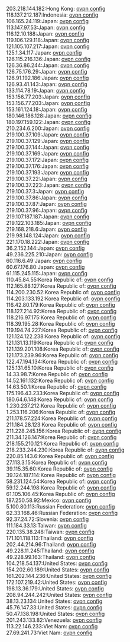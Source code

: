 203.218.144.182:Hong Kong: [ovpn config](vpn/203_218_144_182.ovpn)  
118.137.212.187:Indonesia: [ovpn config](vpn/118_137_212_187.ovpn)  
106.165.24.119:Japan: [ovpn config](vpn/106_165_24_119.ovpn)  
113.147.97.53:Japan: [ovpn config](vpn/113_147_97_53.ovpn)  
116.12.10.188:Japan: [ovpn config](vpn/116_12_10_188.ovpn)  
119.106.129.118:Japan: [ovpn config](vpn/119_106_129_118.ovpn)  
121.105.107.217:Japan: [ovpn config](vpn/121_105_107_217.ovpn)  
125.1.34.117:Japan: [ovpn config](vpn/125_1_34_117.ovpn)  
126.115.216.136:Japan: [ovpn config](vpn/126_115_216_136.ovpn)  
126.36.86.244:Japan: [ovpn config](vpn/126_36_86_244.ovpn)  
126.75.176.29:Japan: [ovpn config](vpn/126_75_176_29.ovpn)  
126.91.192.186:Japan: [ovpn config](vpn/126_91_192_186.ovpn)  
126.93.41.143:Japan: [ovpn config](vpn/126_93_41_143.ovpn)  
133.114.78.19:Japan: [ovpn config](vpn/133_114_78_19.ovpn)  
153.156.77.203:Japan: [ovpn config](vpn/153_156_77_203.ovpn)  
153.156.77.203:Japan: [ovpn config](vpn/153_156_77_203.ovpn)  
153.161.124.18:Japan: [ovpn config](vpn/153_161_124_18.ovpn)  
180.146.186.128:Japan: [ovpn config](vpn/180_146_186_128.ovpn)  
180.197.159.122:Japan: [ovpn config](vpn/180_197_159_122.ovpn)  
210.234.6.200:Japan: [ovpn config](vpn/210_234_6_200.ovpn)  
219.100.37.109:Japan: [ovpn config](vpn/219_100_37_109.ovpn)  
219.100.37.129:Japan: [ovpn config](vpn/219_100_37_129.ovpn)  
219.100.37.144:Japan: [ovpn config](vpn/219_100_37_144.ovpn)  
219.100.37.169:Japan: [ovpn config](vpn/219_100_37_169.ovpn)  
219.100.37.172:Japan: [ovpn config](vpn/219_100_37_172.ovpn)  
219.100.37.176:Japan: [ovpn config](vpn/219_100_37_176.ovpn)  
219.100.37.193:Japan: [ovpn config](vpn/219_100_37_193.ovpn)  
219.100.37.22:Japan: [ovpn config](vpn/219_100_37_22.ovpn)  
219.100.37.223:Japan: [ovpn config](vpn/219_100_37_223.ovpn)  
219.100.37.3:Japan: [ovpn config](vpn/219_100_37_3.ovpn)  
219.100.37.86:Japan: [ovpn config](vpn/219_100_37_86.ovpn)  
219.100.37.87:Japan: [ovpn config](vpn/219_100_37_87.ovpn)  
219.100.37.96:Japan: [ovpn config](vpn/219_100_37_96.ovpn)  
219.107.187.187:Japan: [ovpn config](vpn/219_107_187_187.ovpn)  
219.122.103.185:Japan: [ovpn config](vpn/219_122_103_185.ovpn)  
219.168.218.6:Japan: [ovpn config](vpn/219_168_218_6.ovpn)  
219.98.148.124:Japan: [ovpn config](vpn/219_98_148_124.ovpn)  
221.170.18.222:Japan: [ovpn config](vpn/221_170_18_222.ovpn)  
36.2.152.144:Japan: [ovpn config](vpn/36_2_152_144.ovpn)  
49.236.225.210:Japan: [ovpn config](vpn/49_236_225_210.ovpn)  
60.116.6.49:Japan: [ovpn config](vpn/60_116_6_49.ovpn)  
60.67.176.80:Japan: [ovpn config](vpn/60_67_176_80.ovpn)  
61.115.245.115:Japan: [ovpn config](vpn/61_115_245_115.ovpn)  
110.45.84.55:Korea Republic of: [ovpn config](vpn/110_45_84_55.ovpn)  
112.165.88.127:Korea Republic of: [ovpn config](vpn/112_165_88_127.ovpn)  
114.200.230.52:Korea Republic of: [ovpn config](vpn/114_200_230_52.ovpn)  
114.203.133.192:Korea Republic of: [ovpn config](vpn/114_203_133_192.ovpn)  
116.42.80.179:Korea Republic of: [ovpn config](vpn/116_42_80_179.ovpn)  
118.127.214.92:Korea Republic of: [ovpn config](vpn/118_127_214_92.ovpn)  
118.216.97.175:Korea Republic of: [ovpn config](vpn/118_216_97_175.ovpn)  
118.39.195.28:Korea Republic of: [ovpn config](vpn/118_39_195_28.ovpn)  
119.194.74.227:Korea Republic of: [ovpn config](vpn/119_194_74_227.ovpn)  
121.124.122.238:Korea Republic of: [ovpn config](vpn/121_124_122_238.ovpn)  
121.131.13.119:Korea Republic of: [ovpn config](vpn/121_131_13_119.ovpn)  
121.139.201.108:Korea Republic of: [ovpn config](vpn/121_139_201_108.ovpn)  
121.173.239.96:Korea Republic of: [ovpn config](vpn/121_173_239_96.ovpn)  
122.47.194.134:Korea Republic of: [ovpn config](vpn/122_47_194_134.ovpn)  
125.131.65.10:Korea Republic of: [ovpn config](vpn/125_131_65_10.ovpn)  
14.33.98.7:Korea Republic of: [ovpn config](vpn/14_33_98_7.ovpn)  
14.52.161.132:Korea Republic of: [ovpn config](vpn/14_52_161_132.ovpn)  
14.63.50.1:Korea Republic of: [ovpn config](vpn/14_63_50_1.ovpn)  
175.196.43.233:Korea Republic of: [ovpn config](vpn/175_196_43_233.ovpn)  
180.64.6.148:Korea Republic of: [ovpn config](vpn/180_64_6_148.ovpn)  
1.230.237.212:Korea Republic of: [ovpn config](vpn/1_230_237_212.ovpn)  
1.253.116.206:Korea Republic of: [ovpn config](vpn/1_253_116_206.ovpn)  
211.178.57.224:Korea Republic of: [ovpn config](vpn/211_178_57_224.ovpn)  
211.184.28.123:Korea Republic of: [ovpn config](vpn/211_184_28_123.ovpn)  
211.228.245.156:Korea Republic of: [ovpn config](vpn/211_228_245_156.ovpn)  
211.34.126.147:Korea Republic of: [ovpn config](vpn/211_34_126_147.ovpn)  
218.155.210.121:Korea Republic of: [ovpn config](vpn/218_155_210_121.ovpn)  
218.233.244.230:Korea Republic of: [ovpn config](vpn/218_233_244_230.ovpn)  
220.85.143.6:Korea Republic of: [ovpn config](vpn/220_85_143_6.ovpn)  
27.113.3.15:Korea Republic of: [ovpn config](vpn/27_113_3_15.ovpn)  
39.115.35.60:Korea Republic of: [ovpn config](vpn/39_115_35_60.ovpn)  
39.124.187.114:Korea Republic of: [ovpn config](vpn/39_124_187_114.ovpn)  
58.231.124.54:Korea Republic of: [ovpn config](vpn/58_231_124_54.ovpn)  
59.12.244.198:Korea Republic of: [ovpn config](vpn/59_12_244_198.ovpn)  
61.105.106.45:Korea Republic of: [ovpn config](vpn/61_105_106_45.ovpn)  
187.250.58.92:Mexico: [ovpn config](vpn/187_250_58_92.ovpn)  
5.100.80.113:Russian Federation: [ovpn config](vpn/5_100_80_113.ovpn)  
62.33.168.46:Russian Federation: [ovpn config](vpn/62_33_168_46.ovpn)  
92.37.24.72:Slovenia: [ovpn config](vpn/92_37_24_72.ovpn)  
111.184.33.13:Taiwan: [ovpn config](vpn/111_184_33_13.ovpn)  
220.135.38.248:Taiwan: [ovpn config](vpn/220_135_38_248.ovpn)  
171.101.118.113:Thailand: [ovpn config](vpn/171_101_118_113.ovpn)  
202.44.214.96:Thailand: [ovpn config](vpn/202_44_214_96.ovpn)  
49.228.11.245:Thailand: [ovpn config](vpn/49_228_11_245.ovpn)  
49.228.99.163:Thailand: [ovpn config](vpn/49_228_99_163.ovpn)  
104.218.54.137:United States: [ovpn config](vpn/104_218_54_137.ovpn)  
154.202.60.189:United States: [ovpn config](vpn/154_202_60_189.ovpn)  
161.202.144.236:United States: [ovpn config](vpn/161_202_144_236.ovpn)  
172.107.219.42:United States: [ovpn config](vpn/172_107_219_42.ovpn)  
198.13.36.179:United States: [ovpn config](vpn/198_13_36_179.ovpn)  
208.94.244.242:United States: [ovpn config](vpn/208_94_244_242.ovpn)  
38.13.23.134:United States: [ovpn config](vpn/38_13_23_134.ovpn)  
45.76.147.33:United States: [ovpn config](vpn/45_76_147_33.ovpn)  
50.47.138.198:United States: [ovpn config](vpn/50_47_138_198.ovpn)  
201.243.133.82:Venezuela: [ovpn config](vpn/201_243_133_82.ovpn)  
113.22.146.233:Viet Nam: [ovpn config](vpn/113_22_146_233.ovpn)  
27.69.241.73:Viet Nam: [ovpn config](vpn/27_69_241_73.ovpn)  

